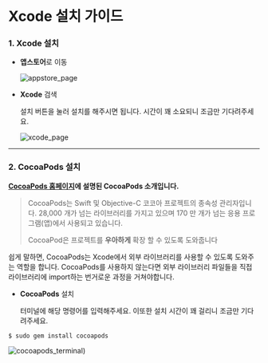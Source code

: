 # Xcode 설치 가이드

### 1. Xcode 설치

* **앱스토어**로 이동

  ![appstore_page](/Users/kyeahen/Desktop/ExpressionRekognitionMusicService/ExpressionRekognitionMusicService/Guide/images/appstore_page.png)
  
  

* **Xcode** 검색

  설치 버튼을 눌러 설치를 해주시면 됩니다. 시간이 꽤 소요되니 조금만 기다려주세요.

  ![xcode_page](/Users/kyeahen/Desktop/ExpressionRekognitionMusicService/ExpressionRekognitionMusicService/Guide/images/xcode_page.png)

------



### 2. CocoaPods 설치

**[CocoaPods 홈페이지](https://cocoapods.org/)에 설명된 CocoaPods 소개입니다.**

> CocoaPods는 Swift 및 Objective-C 코코아 프로젝트의 종속성 관리자입니다. 28,000 개가 넘는 라이브러리를 가지고 있으며 170 만 개가 넘는 응용 프로그램(앱)에서 사용되고 있습니다. 
>
>  CocoaPod은 프로젝트를 **우아하게** 확장 할 수 있도록 도와줍니다



쉽게 말하면, CocoaPods는 Xcode에서 외부 라이브러리를 사용할 수 있도록 도와주는 역할을 합니다. CocoaPods를 사용하지 않는다면 외부 라이브러리 파일들을 직접 라이브러리에 import하는 번거로운 과정을 거쳐야합니다.



* **CocoaPods** 설치

  터미널에 해당 명령어를 입력해주세요. 이또한 설치 시간이 꽤 걸리니 조금만 기다려주세요.

```
$ sudo gem install cocoapods
```

![cocoapods_terminal](/Users/kyeahen/Desktop/ExpressionRekognitionMusicService/ExpressionRekognitionMusicService/Guide/images/cocoapods_terminal.png))










